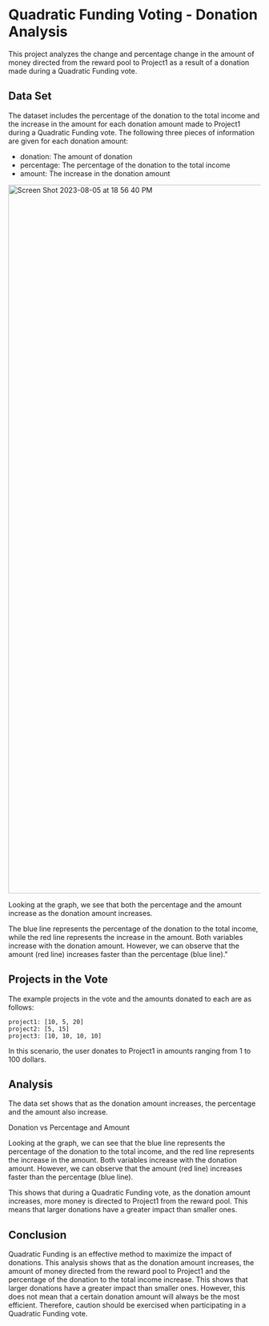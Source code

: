 # Quadratic Funding Voting -  Donation Analysis


This project  analyzes the change and percentage change in the amount of money directed from the reward pool to Project1 as a result of a donation made during a Quadratic Funding vote.

## Data Set

The dataset includes the percentage of the donation to the total income and the increase in the amount for each donation amount made to Project1 during a Quadratic Funding vote. The following three pieces of information are given for each donation amount:

* donation: The amount of donation
* percentage: The percentage of the donation to the total income
* amount: The increase in the donation amount

<img width="1416" alt="Screen Shot 2023-08-05 at 18 56 40 PM" src="https://github.com/izzetemredemir/qf-optimal-amount-calculator/assets/11755605/b12b19ee-60c7-46b8-991f-2c2ed23a3917">

Looking at the graph, we see that both the percentage and the amount increase as the donation amount increases.

The blue line represents the percentage of the donation to the total income, while the red line represents the increase in the amount. Both variables increase with the donation amount. However, we can observe that the amount (red line) increases faster than the percentage (blue line)."

## Projects in the Vote
The example projects in the vote and the amounts donated to each are as follows:

```
project1: [10, 5, 20]
project2: [5, 15]
project3: [10, 10, 10, 10]
```
In this scenario, the user donates to Project1 in amounts ranging from 1 to 100 dollars.
## Analysis

The data set shows that as the donation amount increases, the percentage and the amount also increase.

Donation vs Percentage and Amount

Looking at the graph, we can see that the blue line represents the percentage of the donation to the total income, and the red line represents the increase in the amount. Both variables increase with the donation amount. However, we can observe that the amount (red line) increases faster than the percentage (blue line).

This shows that during a Quadratic Funding vote, as the donation amount increases, more money is directed to Project1 from the reward pool. This means that larger donations have a greater impact than smaller ones.


## Conclusion
Quadratic Funding is an effective method to maximize the impact of donations. This analysis shows that as the donation amount increases, the amount of money directed from the reward pool to Project1 and the percentage of the donation to the total income increase. This shows that larger donations have a greater impact than smaller ones. However, this does not mean that a certain donation amount will always be the most efficient. Therefore, caution should be exercised when participating in a Quadratic Funding vote.
